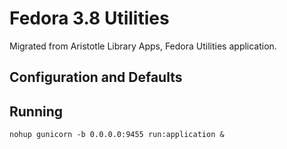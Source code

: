 # Fedora 3.8 Utilities
Migrated from Aristotle Library Apps, Fedora Utilities application.

## Configuration and Defaults

## Running

    nohup gunicorn -b 0.0.0.0:9455 run:application &
